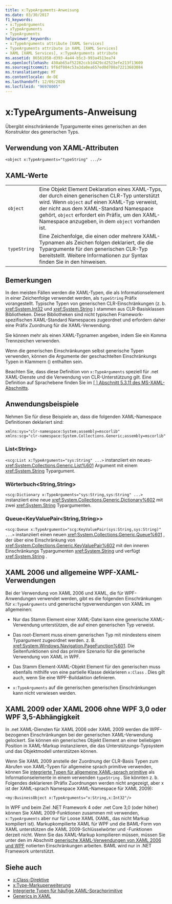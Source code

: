 ```yaml
---
title: x:TypeArguments-Anweisung
ms.date: 03/30/2017
f1_keywords:
- x:TypeArguments
- xTypeArguments
- TypeArguments
helpviewer_keywords:
- x:TypeArguments attribute [XAML Services]
- TypeArguments attribute in XAML [XAML Services]
- XAML [XAML Services], x:TypeArguments attribute
ms.assetid: 86561058-d393-4a44-b5c3-993a4513ea74
ms.openlocfilehash: 430ab65af52282ccb1d429cd2523efe213f13609
ms.sourcegitcommit: 9f6df084c53a3da0ea657ed0d708a72213683084
ms.translationtype: MT
ms.contentlocale: de-DE
ms.lasthandoff: 12/09/2020
ms.locfileid: "96978005"
---
```

# <a name="xtypearguments-directive"></a>x:TypeArguments-Anweisung

Übergibt einschränkende Typargumente eines generischen an den Konstruktor des generischen Typs.

## <a name="xaml-attribute-usage"></a>Verwendung von XAML-Attributen

```xaml
<object x:TypeArguments="typeString" .../>
```

## <a name="xaml-values"></a>XAML-Werte

|||
|-|-|
|`object`|Eine Objekt Element Deklaration eines XAML-Typs, der durch einen generischen CLR-Typ unterstützt wird. Wenn `object` auf einen XAML-Typ verweist, der nicht aus dem XAML-Standard Namespace gehört, `object` erfordert ein Präfix, um den XAML-Namespace anzugeben, in dem `object` vorhanden ist.|
|`typeString`|Eine Zeichenfolge, die einen oder mehrere XAML-Typnamen als Zeichen folgen deklariert, die die Typargumente für den generischen CLR-Typ bereitstellt. Weitere Informationen zur Syntax finden Sie in den hinweisen.|

## <a name="remarks"></a>Bemerkungen

In den meisten Fällen werden die XAML-Typen, die als Informationselement in einer Zeichenfolge verwendet werden, als `typeString` Präfix vorangestellt. Typische Typen von generischen CLR-Einschränkungen (z. b. <xref:System.Int32> und <xref:System.String> ) stammen aus CLR-Basisklassen Bibliotheken. Diese Bibliotheken sind nicht typischen Framework-spezifischen XAML-Standard Namespaces zugeordnet und erfordern daher eine Präfix Zuordnung für die XAML-Verwendung.

Sie können mehr als einen XAML-Typnamen angeben, indem Sie ein Komma Trennzeichen verwenden.

Wenn die generischen Einschränkungen selbst generische Typen verwenden, können die Argumente der geschachtelten Einschränkungs Typen in Klammern () enthalten sein.

Beachten Sie, dass diese Definition von `x:TypeArguments` speziell für .net XAML-Dienste und die Verwendung von CLR-Unterstützung gilt. Eine Definition auf Sprachebene finden Sie im [ \[ \] Abschnitt 5.3.11 des MS-XAML-Abschnitts](/previous-versions/msp-n-p/ff650760(v=pandp.10)).

## <a name="usage-examples"></a>Anwendungsbeispiele

Nehmen Sie für diese Beispiele an, dass die folgenden XAML-Namespace Definitionen deklariert sind:

```xaml
xmlns:sys="clr-namespace:System;assembly=mscorlib"
xmlns:scg="clr-namespace:System.Collections.Generic;assembly=mscorlib"
```

### <a name="liststring"></a>List\<String>

`<scg:List x:TypeArguments="sys:String" ...>` instanziiert ein neues- <xref:System.Collections.Generic.List%601> Argument mit einem <xref:System.String> Typargument.

### <a name="dictionarystringstring"></a>Wörterbuch\<String,String>

`<scg:Dictionary x:TypeArguments="sys:String,sys:String" ...>` instanziiert eine neue <xref:System.Collections.Generic.Dictionary%602> mit zwei <xref:System.String> Typargumenten.

### <a name="queuekeyvaluepairstringstring"></a>Queue<KeyValuePair\<String,String>>

`<scg:Queue x:TypeArguments="scg:KeyValuePair(sys:String,sys:String)" ...>` instanziiert einen neuen <xref:System.Collections.Generic.Queue%601> , der über eine Einschränkung von <xref:System.Collections.Generic.KeyValuePair%602> mit den inneren Einschränkungs Typargumenten <xref:System.String> und verfügt <xref:System.String> .

## <a name="xaml-2006-and-wpf-generic-xaml-usages"></a>XAML 2006 und allgemeine WPF-XAML-Verwendungen

Bei der Verwendung von XAML 2006 und XAML, die für WPF-Anwendungen verwendet werden, gibt es die folgenden Einschränkungen für `x:TypeArguments` und generische typverwendungen von XAML im allgemeinen:

- Nur das Stamm Element einer XAML-Datei kann eine generische XAML-Verwendung unterstützen, die auf einen generischen Typ verweist.

- Das root-Element muss einem generischen Typ mit mindestens einem Typargument zugeordnet werden. z. B. <xref:System.Windows.Navigation.PageFunction%601>. Die Seitenfunktionen sind das primäre Szenario für die generische Verwendung von XAML in WPF.

- Das Stamm Element-XAML-Objekt Element für den generischen muss ebenfalls mithilfe von eine partielle Klasse deklarieren `x:Class` . Dies gilt auch, wenn Sie eine WPF-Buildaktion definieren.

- `x:TypeArguments` auf die generischen generischen Einschränkungen kann nicht verwiesen werden.

## <a name="xaml-2009-or-xaml-2006-with-no-wpf-30-or-wpf-35-dependency"></a>XAML 2009 oder XAML 2006 ohne WPF 3,0 oder WPF 3,5-Abhängigkeit

In .net XAML-Diensten für XAML 2006 oder XAML 2009 werden die WPF-bezogenen Einschränkungen bei der generischen XAML-Verwendung gelockert. Sie können ein generisches Objekt Element an einer beliebigen Position in XAML-Markup instanziieren, die das Unterstützungs-Typsystem und das Objektmodell unterstützen können.

Wenn Sie XAML 2009 anstelle der Zuordnung der CLR-Basis Typen zum Abrufen von XAML-Typen für allgemeine sprach primitive verwenden, können Sie [integrierte Typen für allgemeine XAML-sprach primitive](types-for-primitives.md) als Informationselemente in einem verwenden `typeString` . Sie könnten z. b. Folgendes deklarieren (Präfix Zuordnungen werden nicht angezeigt, aber x ist der XAML-sprach Namespace XAML-Namespace für XAML 2009):

```xaml
<my:BusinessObject x:TypeArguments="x:String,x:Int32"/>
```

In WPF und beim Ziel .NET Framework 4 oder .net Core 3,0 (oder höher) können Sie XAML 2009-Funktionen zusammen mit verwenden, `x:TypeArguments` aber nur für Loose XAML (XAML, das nicht Markup kompiliert ist). Markupkompilierte XAML für WPF und die BAML-Form von XAML unterstützen die XAML 2009-Schlüsselwörter und -Funktionen derzeit nicht. Wenn Sie das XAML-Markup kompilieren müssen, müssen Sie unter den im Abschnitt [generische XAML-Verwendungen von XAML 2006 und WPF](#xaml-2006-and-wpf-generic-xaml-usages) notierten Einschränkungen arbeiten. BAML wird nur in .NET Framework unterstützt.

## <a name="see-also"></a>Siehe auch

- [x:Class-Direktive](xclass-directive.md)
- [x:Type-Markuperweiterung](xtype-markup-extension.md)
- [Integrierte Typen für häufige XAML-Sprachprimitive](types-for-primitives.md)
- [Generics in XAML](generics.md)
